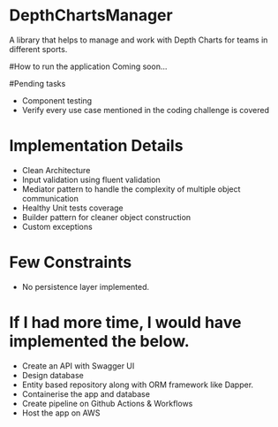 # DepthChartsManager
A library that helps to manage and work with Depth Charts for teams in different sports.

#How to run the application
Coming soon...

#Pending tasks

* Component testing
* Verify every use case mentioned in the coding challenge is covered


# Implementation Details
* Clean Architecture
* Input validation using fluent validation
* Mediator pattern to handle the complexity of multiple object communication
* Healthy Unit tests coverage
* Builder pattern for cleaner object construction
* Custom exceptions

# Few Constraints
* No persistence layer implemented.

# If I had more time, I would have implemented the below.

* Create an API with Swagger UI
* Design database
* Entity based repository along with ORM framework like Dapper.
* Containerise the app and database
* Create pipeline on Github Actions & Workflows
* Host the app on AWS

